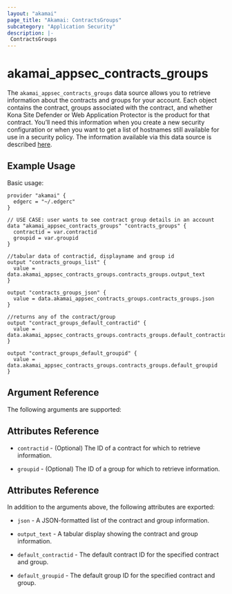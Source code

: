 ```yaml
---
layout: "akamai"
page_title: "Akamai: ContractsGroups"
subcategory: "Application Security"
description: |-
 ContractsGroups
---
```


# akamai_appsec_contracts_groups

The `akamai_appsec_contracts_groups` data source allows you to retrieve information about the contracts and groups for your account. Each object contains the contract, groups associated with the contract, and whether Kona Site Defender or Web Application Protector is the product for that contract. You’ll need this information when you create a new security configuration or when you want to get a list of hostnames still available for use in a security policy. The information available via this data source is described [here](https://developer.akamai.com/api/cloud_security/application_security/v1.html#getcontractsandgroupswithksdorwaf).

## Example Usage

Basic usage:

```hcl
provider "akamai" {
  edgerc = "~/.edgerc"
}

// USE CASE: user wants to see contract group details in an account
data "akamai_appsec_contracts_groups" "contracts_groups" {
  contractid = var.contractid
  groupid = var.groupid
}

//tabular data of contractid, displayname and group id
output "contracts_groups_list" {
  value = data.akamai_appsec_contracts_groups.contracts_groups.output_text
}

output "contracts_groups_json" {
  value = data.akamai_appsec_contracts_groups.contracts_groups.json
}

//returns any of the contract/group
output "contract_groups_default_contractid" {
  value = data.akamai_appsec_contracts_groups.contracts_groups.default_contractid
}

output "contract_groups_default_groupid" {
  value = data.akamai_appsec_contracts_groups.contracts_groups.default_groupid
}
```

## Argument Reference

The following arguments are supported:

## Attributes Reference

* `contractid` - (Optional) The ID of a contract for which to retrieve information.

* `groupid` - (Optional) The ID of a group for which to retrieve information.

## Attributes Reference

In addition to the arguments above, the following attributes are exported:

* `json` - A JSON-formatted list of the contract and group information.

* `output_text` - A tabular display showing the contract and group information.

* `default_contractid` - The default contract ID for the specified contract and group.

* `default_groupid` - The default group ID for the specified contract and group.

